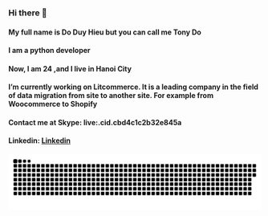 ### Hi there 👋

<!--
**ntvanank1250/ntvanank1250** is a ✨ _special_ ✨ repository because its `README.md` (this file) appears on your GitHub profile.

Here are some ideas to get you started:

- 🔭 I’m currently working on ...
- 🌱 I’m currently learning ...
- 👯 I’m looking to collaborate on ...
- 🤔 I’m looking for help with ...
- 💬 Ask me about ...
- 📫 How to reach me: ...
- 😄 :)  Pronouns: ...
- ⚡ Fun fact: ...
-->

#### My full name is Do Duy Hieu but you can call me Tony Do
#### I am a python developer
#### Now, I am 24 ,and I live in Hanoi City
#### I’m currently working on Litcommerce. It is a leading company in the field of data migration from site to another site. For example from Woocommerce to Shopify
#### Contact me at Skype: live:.cid.cbd4c1c2b32e845a
#### Linkedin:  [Linkedin](https://www.linkedin.com/in/%C4%91%E1%BB%97-duy-hi%E1%BB%87u-604615181/)

![snake](https://github.com/ntvanank1250/ntvanank1250/blob/main/images/github-snake.svg)

